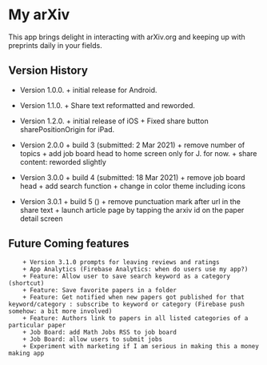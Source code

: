 # My arXiv

This app brings delight in interacting with arXiv.org and keeping up with preprints daily in your fields.

## Version History

-   Version 1.0.0. + initial release for Android.

-   Version 1.1.0. + Share text reformatted and reworded.

-   Version 1.2.0. + initial release of iOS + Fixed share button sharePositionOrigin for iPad.

-   Version 2.0.0 + build 3 (submitted: 2 Mar 2021) + remove number of topics + add job board head to home screen only for J. for now. + share content: reworded slightly

-   Version 3.0.0 + build 4 (submitted: 18 Mar 2021) + remove job board head + add search function + change in color theme including icons


- Version 3.0.1 + build 5 () 
        + remove punctuation mark after url in the share text
        + launch article page by tapping the arxiv id on the paper detail screen
## Future Coming features

        + Version 3.1.0 prompts for leaving reviews and ratings
        + App Analytics (Firebase Analytics: when do users use my app?)
        + Feature: Allow user to save search keyword as a category (shortcut)
        + Feature: Save favorite papers in a folder
        + Feature: Get notified when new papers got published for that keyword/category : subscribe to keyword or category (Firebase push somehow: a bit more involved)
        + Feature: Authors link to papers in all listed categories of a particular paper
        + Job Board: add Math Jobs RSS to job board
        + Job Board: allow users to submit jobs
        + Experiment with marketing if I am serious in making this a money making app
